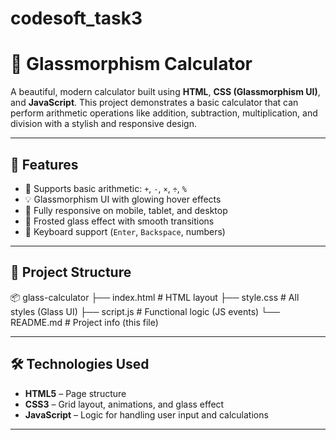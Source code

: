 # codesoft_task3

# 💠 Glassmorphism Calculator

A beautiful, modern calculator built using **HTML**, **CSS (Glassmorphism UI)**, and **JavaScript**. This project demonstrates a basic calculator that can perform arithmetic operations like addition, subtraction, multiplication, and division with a stylish and responsive design.

---

## 🚀 Features

- 🧮 Supports basic arithmetic: `+`, `-`, `×`, `÷`, `%`
- 💡 Glassmorphism UI with glowing hover effects
- 📱 Fully responsive on mobile, tablet, and desktop
- 🧊 Frosted glass effect with smooth transitions
- 🎯 Keyboard support (`Enter`, `Backspace`, numbers)

---

## 📁 Project Structure
📦 glass-calculator
├── index.html # HTML layout
├── style.css # All styles (Glass UI)
├── script.js # Functional logic (JS events)
└── README.md # Project info (this file)


---

## 🛠️ Technologies Used

- **HTML5** – Page structure
- **CSS3** – Grid layout, animations, and glass effect
- **JavaScript** – Logic for handling user input and calculations

---
